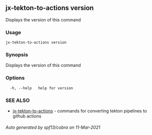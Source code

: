 ## jx-tekton-to-actions version

Displays the version of this command

### Usage

```
jx-tekton-to-actions version
```

### Synopsis

Displays the version of this command

### Options

```
  -h, --help   help for version
```

### SEE ALSO

* [jx-tekton-to-actions](jx-tekton-to-actions.md)	 - commands for converting tekton pipelines to github actions

###### Auto generated by spf13/cobra on 11-Mar-2021
